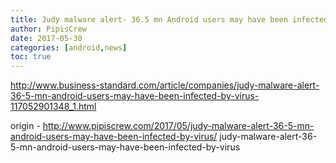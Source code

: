 ```yaml
---
title: Judy malware alert- 36.5 mn Android users may have been infected by virus
author: PipisCrew
date: 2017-05-30
categories: [android,news]
toc: true
---
```


http://www.business-standard.com/article/companies/judy-malware-alert-36-5-mn-android-users-may-have-been-infected-by-virus-117052901348_1.html

origin - http://www.pipiscrew.com/2017/05/judy-malware-alert-36-5-mn-android-users-may-have-been-infected-by-virus/ judy-malware-alert-36-5-mn-android-users-may-have-been-infected-by-virus